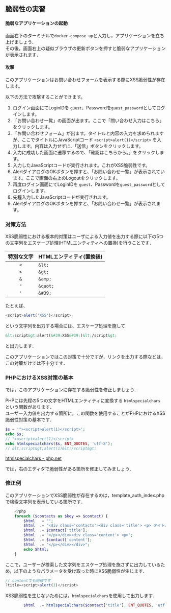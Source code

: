 ## 脆弱性の実習

#### 脆弱なアプリケーションの起動

画面右下のターミナルで`docker-compose up`と入力し，アプリケーションを立ち上げましょう．  
その後，画面右上の疑似ブラウザの更新ボタンを押すと脆弱なアプリケーションが表示されます．  

#### 攻撃

このアプリケーションはお問い合わせフォームを表示する際にXSS脆弱性が存在します。

以下の方法で攻撃することができます。

1. ログイン画面にてLoginIDを `guest`、Passwordを`guest_password`としてログインします。
2. 「お問い合わせ一覧」の画面が出ます。ここで「問い合わせ入力はこちら」をクリックします。
3. 「お問い合わせフォーム」が出ます。タイトルと内容の入力を求められますが、ここでタイトルにJavaScriptコード `<script>alert(1)</script>` を入力します。内容は入力せずに、「送信」ボタンをクリックします。
4. 入力に成功した画面に遷移するので、「確認はこちらから。」をクリックします。
5. 入力したJavaScriptコードが実行されます。これがXSS脆弱性です。
6. AlertダイアログのOKボタンを押すと、「お問い合わせ一覧」が表示されています。ここで画面の右上のLogoutをクリックします。
7. 再度ログイン画面にてLoginIDを `guest`、Passwordを`guest_password`としてログインします。
8. 先程入力したJavaScriptコードが実行されます。
9. AlertダイアログのOKボタンを押すと、「お問い合わせ一覧」が表示されます。


### 対策方法

XSS脆弱性における根本的対策はユーザによる入力値を出力する際に以下の5つの文字列をエスケープ処理(HTMLエンティティへの置換)を行うことです．  

| 特別な文字 | HTMLエンティティ(置換後) |
|:----------:|:-------------------------|
| `<`        | `&lt;`                   |
| `>`        | `&gt;`                   |
| `&`        | `&amp;`                  |
| `"`        | `&quot;`                 |
| `'`        | `&#39;`                  |

たとえば、

```javascript
<script>alert('XSS')</script>
```

という文字列を出力する場合には、エスケープ処理を施して

```html
&lt;script&gt;alert(&#39;XSS&#39;)&lt;/script&gt;
```

と出力します．

このアプリケーションではこの対策で十分ですが，リンクを出力する際などは，この対策だけでは不十分です．

### PHPにおけるXSS対策の基本

では，このアプリケーションに存在する脆弱性を修正しましょう．

PHPには先程の5つの文字をHTMLエンティティに変換する `htmlspecialchars` という関数があります．  
ユーザー入力値を出力する箇所に，この関数を使用することがPHPにおけるXSS脆弱性対策の基本です．  

```php
$s = '"><script>alert(1)</script>';
echo $s;
// "><script>alert(1)</script>
echo htmlspecialchars($s, ENT_QUOTES, 'utf-8');
// &lt;script&gt;alert(1)&lt;/script&gt;
```

[htmlspecialchars - php.net](http://php.net/manual/ja/function.htmlspecialchars.php)

では，右のエディタで脆弱性がある箇所を修正してみましょう．  

### 修正例

このアプリケーションでXSS脆弱性が存在するのは，template_auth_index.phpで検索文字列を表示している箇所です．

```php
    <?php
    foreach ($contacts as $key => $contact) {
        $html   = "";
        $html  .= "<div class='contacts'><div class='title'> <p> タイトル : ";
        $html  .= $contact['title'];
        $html  .= "</p></div><div class='content'> <p>";
        $html  .= $contact['content'];
        $html  .= "</p></div></div>";
        echo $html;
    }
```

ここで，ユーザーが検索した文字列をエスケープ処理を施さずに出力しているため，以下のようなパラメータを受け取った時にXSS脆弱性が生じます．

```js
// contentでも同様です
?title=<script>alert(1)</script>
```

XSS脆弱性を生じないためには，`htmlspecialchars`を使用して出力します．

```php
        $html  .= htmlspecialchars($contact['title'], ENT_QUOTES, 'utf-8');
```

